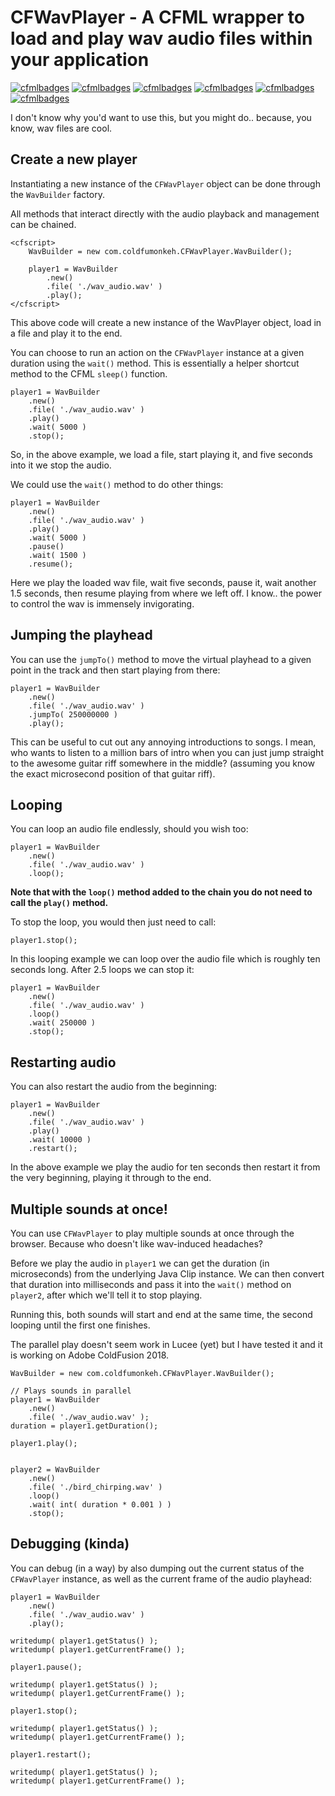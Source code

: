 # CFWavPlayer - A CFML wrapper to load and play wav audio files within your application

[![cfmlbadges](https://cfmlbadges.monkehworks.com/images/badges/made-with-cfml.svg)](https://cfmlbadges.monkehworks.com) 
[![cfmlbadges](https://cfmlbadges.monkehworks.com/images/badges/compatibility-coldfusion-2018.svg)](https://cfmlbadges.monkehworks.com) 
[![cfmlbadges](https://cfmlbadges.monkehworks.com/images/badges/compatibility-lucee-5.svg)](https://cfmlbadges.monkehworks.com) 
[![cfmlbadges](https://cfmlbadges.monkehworks.com/images/badges/built-with-love.svg)](https://cfmlbadges.monkehworks.com) 
[![cfmlbadges](https://cfmlbadges.monkehworks.com/images/badges/check-it-out.svg)](https://cfmlbadges.monkehworks.com) 
[![cfmlbadges](https://cfmlbadges.monkehworks.com/images/badges/uses-badges.svg)](https://cfmlbadges.monkehworks.com) 

I don't know why you'd want to use this, but you might do.. because, you know, wav files are cool.

## Create a new player

Instantiating a new instance of the `CFWavPlayer` object can be done through the `WavBuilder` factory.

All methods that interact directly with the audio playback and management can be chained.

```
<cfscript>
    WavBuilder = new com.coldfumonkeh.CFWavPlayer.WavBuilder();

    player1 = WavBuilder
        .new()
        .file( './wav_audio.wav' )
        .play();
</cfscript>
```

This above code will create a new instance of the WavPlayer object, load in a file and play it to the end.

You can choose to run an action on the `CFWavPlayer` instance at a given duration using the `wait()` method. This is essentially a helper shortcut method to the CFML `sleep()` function.

```
player1 = WavBuilder
    .new()
    .file( './wav_audio.wav' )
    .play()
    .wait( 5000 )
    .stop();
```

So, in the above example, we load a file, start playing it, and five seconds into it we stop the audio.

We could use the `wait()` method to do other things:

```
player1 = WavBuilder
    .new()
    .file( './wav_audio.wav' )
    .play()
    .wait( 5000 )
    .pause()
    .wait( 1500 )
    .resume();
```

Here we play the loaded wav file, wait five seconds, pause it, wait another 1.5 seconds, then resume playing from where we left off. I know.. the power to control the wav is immensely invigorating.

## Jumping the playhead

You can use the `jumpTo()` method to move the virtual playhead to a given point in the track and then start playing from there:

```
player1 = WavBuilder
    .new()
    .file( './wav_audio.wav' )
    .jumpTo( 250000000 )
    .play();
```

This can be useful to cut out any annoying introductions to songs. I mean, who wants to listen to a million bars of intro when you can just jump straight to the awesome guitar riff somewhere in the middle? (assuming you know the exact microsecond position of that guitar riff).

## Looping

You can loop an audio file endlessly, should you wish too:

```
player1 = WavBuilder
    .new()
    .file( './wav_audio.wav' )
    .loop();
```

**Note that with the `loop()` method added to the chain you do not need to call the `play()` method.**

To stop the loop, you would then just need to call:

```
player1.stop();
```

In this looping example we can loop over the audio file which is roughly ten seconds long.
After 2.5 loops we can stop it:

```
player1 = WavBuilder
    .new()
    .file( './wav_audio.wav' )
    .loop()
    .wait( 250000 )
    .stop();
```

## Restarting audio

You can also restart the audio from the beginning:

```
player1 = WavBuilder
    .new()
    .file( './wav_audio.wav' )
    .play()
    .wait( 10000 )
    .restart();
```

In the above example we play the audio for ten seconds then restart it from the very beginning, playing it through to the end.

## Multiple sounds at once!

You can use `CFWavPlayer` to play multiple sounds at once through the browser. Because who doesn't like wav-induced headaches?

Before we play the audio in `player1` we can get the duration (in microseconds) from the underlying Java Clip instance. We can then convert that duration into milliseconds and pass it into the `wait()` method on `player2`, after which we'll tell it to stop playing.

Running this, both sounds will start and end at the same time, the second looping until the first one finishes.

The parallel play doesn't seem work in Lucee (yet) but I have tested it and it is working on Adobe ColdFusion 2018.

```
WavBuilder = new com.coldfumonkeh.CFWavPlayer.WavBuilder();

// Plays sounds in parallel
player1 = WavBuilder
    .new()
    .file( './wav_audio.wav' );
duration = player1.getDuration();

player1.play();


player2 = WavBuilder
    .new()
    .file( './bird_chirping.wav' )
    .loop()
    .wait( int( duration * 0.001 ) )
    .stop();
```

## Debugging (kinda)

You can debug (in a way) by also dumping out the current status of the `CFWavPlayer` instance, as well as the current frame of the audio playhead:

```
player1 = WavBuilder
    .new()
    .file( './wav_audio.wav' )
    .play();

writedump( player1.getStatus() );
writedump( player1.getCurrentFrame() );

player1.pause();

writedump( player1.getStatus() );
writedump( player1.getCurrentFrame() );

player1.stop();

writedump( player1.getStatus() );
writedump( player1.getCurrentFrame() );

player1.restart();

writedump( player1.getStatus() );
writedump( player1.getCurrentFrame() );
```

